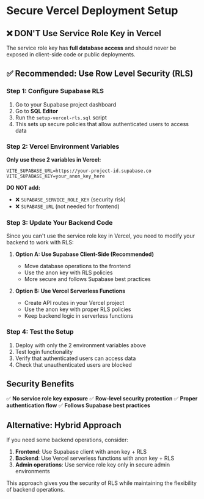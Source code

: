# Secure Vercel Deployment Setup

## ❌ DON'T Use Service Role Key in Vercel

The service role key has **full database access** and should never be exposed in client-side code or public deployments.

## ✅ Recommended: Use Row Level Security (RLS)

### Step 1: Configure Supabase RLS

1. Go to your Supabase project dashboard
2. Go to **SQL Editor**
3. Run the `setup-vercel-rls.sql` script
4. This sets up secure policies that allow authenticated users to access data

### Step 2: Vercel Environment Variables

**Only use these 2 variables in Vercel:**

```
VITE_SUPABASE_URL=https://your-project-id.supabase.co
VITE_SUPABASE_KEY=your_anon_key_here
```

**DO NOT add:**
- ❌ `SUPABASE_SERVICE_ROLE_KEY` (security risk)
- ❌ `SUPABASE_URL` (not needed for frontend)

### Step 3: Update Your Backend Code

Since you can't use the service role key in Vercel, you need to modify your backend to work with RLS:

1. **Option A: Use Supabase Client-Side (Recommended)**
   - Move database operations to the frontend
   - Use the anon key with RLS policies
   - More secure and follows Supabase best practices

2. **Option B: Use Vercel Serverless Functions**
   - Create API routes in your Vercel project
   - Use the anon key with proper RLS policies
   - Keep backend logic in serverless functions

### Step 4: Test the Setup

1. Deploy with only the 2 environment variables above
2. Test login functionality
3. Verify that authenticated users can access data
4. Check that unauthenticated users are blocked

## Security Benefits

✅ **No service role key exposure**
✅ **Row-level security protection**
✅ **Proper authentication flow**
✅ **Follows Supabase best practices**

## Alternative: Hybrid Approach

If you need some backend operations, consider:

1. **Frontend**: Use Supabase client with anon key + RLS
2. **Backend**: Use Vercel serverless functions with anon key + RLS
3. **Admin operations**: Use service role key only in secure admin environments

This approach gives you the security of RLS while maintaining the flexibility of backend operations.
